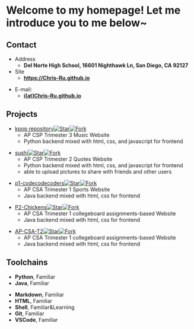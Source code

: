 # Welcome to my homepage! Let me introduce you to me below\~

<!-- .slide -->

## Contact

- Address
  - **Del Norte High School, 16601 Nighthawk Ln, San Diego, CA 92127**
- Site
  - **<https://Chris-Ru.github.io>**

<!-- .slide vertical=true -->


- E-mail:
  - **[i[at]Chris-Ru.github.io](mailto:christopherrubin68@gmail.com)**

<!-- .slide -->

## Projects

<!-- .slide vertical=true -->

- [kpop repository](https://github.com/zenxha/kpop)[![Star](https://img.shields.io/github/stars/zenxha/kpop.svg)](https://github.com/zenxha/kpop)[![Fork](https://img.shields.io/github/forks/zenxha/kpop.svg)](https://github.com/zenxha/kpop/fork)
  - AP CSP Trimester 3 Music Website
  - Python backend mixed with html, css, and javascript for frontend

<!-- .slide vertical=true -->

- [sushi](https://github.com/zenxha/sushi)[![Star](https://img.shields.io/github/stars/zenxha/sushi.svg)](https://github.com/zenxha/sushi)[![Fork](https://img.shields.io/github/forks/zenxha/sushi.svg)](https://github.com/zenxha/sushi/fork)
  - AP CSP Trimester 2 Quotes Website
  - Python backend mixed with html, css, and javascript for frontend
  - able to upload pictures to share with friends and other users

<!-- .slide vertical=true -->

- [p1-codecodecoders](https://github.com/Chris-Ru/p1-codecodecoders)[![Star](https://img.shields.io/github/stars/Chris-Ru/p1-codecodecoders.svg)](https://github.com/Chris-Ru/p1-codecodecoders)[![Fork](https://img.shields.io/github/forks/Chris-Ru/p1-codecodecoders.svg)](https://github.com/Chris-Ru/p1-codecodecoders/fork)
  - AP CSA Trimester 1 Sports Website
  - Java backend mixed with html, css for frontend

<!-- .slide vertical=true -->

- [P2-Chickens](https://github.com/Chris-Ru/P2-Chickens)[![Star](https://img.shields.io/github/stars/Chris-Ru/P2-Chickens.svg)](https://github.com/Chris-Ru/P2-Chickens)[![Fork](https://img.shields.io/github/forks/Chris-Ru/P2-Chickens.svg)](https://github.com/Chris-Ru/P2-Chickens/fork)
  - AP CSA Trimester 1 collegeboard assignments-based Website
  - Java backend mixed with html, css for frontend

<!-- .slide vertical=true -->

- [AP-CSA-T2](https://github.com/nolanplatt/AP-CSA-T2)[![Star](https://img.shields.io/github/stars/nolanplatt/AP-CSA-T2.svg)](https://github.com/nolanplatt/AP-CSA-T2)[![Fork](https://img.shields.io/github/forks/nolanplatt/AP-CSA-T2.svg)](https://github.com/nolanplatt/AP-CSA-T2/fork)
  - AP CSA Trimester 1 collegeboard assignments-based Website
  - Java backend mixed with html, css for frontend

<!-- .slide -->

## Toolchains

<!-- .slide vertical=true -->

- **Python**, Familiar
- **Java**, Familiar

<!-- .slide vertical=true -->

- **Markdown**, Familiar
- **HTML**, Familiar
- **Shell**, Familiar&Learning
- **Git**, Familiar
- **VSCode**, Familiar
